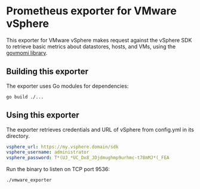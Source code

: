 # Prometheus exporter for VMware vSphere

This exporter for VMware vSphere makes request against the vSphere SDK to
retrieve basic metrics about datastores, hosts, and VMs, using the [govmomi
library](https://github.com/vmware/govmomi/).

## Building this exporter

The exporter uses Go modules for dependencies:

    go build ./...

## Using this exporter

The exporter retrieves credentials and URL of vSphere from config.yml in its directory.

```yaml
vsphere_url: https://my.vsphere.domain/sdk
vsphere_username: administrator
vsphere_password: T*(UJ_*UC_Dx8_JDjdmughmp9urhmc-t78mMJ*(_FEA
```
Run the binary to listen on TCP port 9536:

    ./vmware_exporter
